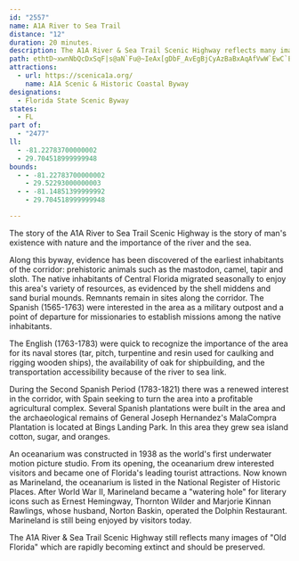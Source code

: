 ```yaml
---
id: "2557"
name: A1A River to Sea Trail
distance: "12"
duration: 20 minutes.
description: The A1A River & Sea Trail Scenic Highway reflects many images of "Old Florida" which are rapidly becoming extinct and should be preserved.
path: ethtD~xwnNbQcDxSqF|s@aN`Fu@~IeAx[gDbF_AvEgBjCyAzBaBxAqAfVwW`EwC`EiBtAc@bDu@bG_AvImBfwAqd@`Dk@hA?nObBlBHpCIhBc@nBy@pByA`MoMlA_A~By@bBS`D?~d@tB~XbB`Pn@r]jBpE?pDU|JcB`RmDjEgArzC}{@|CmA`DgC|DkE|AqAhBgAlBy@v}@}T~]}Kze@_PdDmAhC{AdCcCtCwElAeDr@sDPmBHeCKoRFmIZuDf@sCd@kB`A_CbBuCrCuC|CqBfZiLnd@yQruBmy@fq@qX
attractions:
  - url: https://scenica1a.org/
    name: A1A Scenic & Historic Coastal Byway
designations:
  - Florida State Scenic Byway
states:
  - FL
part of:
  - "2477"
ll:
  - -81.22783700000002
  - 29.704518999999948
bounds:
  - - -81.22783700000002
    - 29.52293000000003
  - - -81.14851399999992
    - 29.704518999999948

---
```


The story of the A1A River to Sea Trail Scenic Highway is the story of man's existence with nature and the importance of the river and the sea.

Along this byway, evidence has been discovered of the earliest inhabitants of the corridor: prehistoric animals such as the mastodon, camel, tapir and sloth. The native inhabitants of Central Florida migrated seasonally to enjoy this area's variety of resources, as evidenced by the shell middens and sand burial mounds. Remnants remain in sites along the corridor. The Spanish (1565-1763) were interested in the area as a military outpost and a point of departure for missionaries to establish missions among the native inhabitants.

The English (1763-1783) were quick to recognize the importance of the area for its naval stores (tar, pitch, turpentine and resin used for caulking and rigging wooden ships), the availability of oak for shipbuilding, and the transportation accessibility because of the river to sea link.

During the Second Spanish Period (1783-1821) there was a renewed interest in the corridor, with Spain seeking to turn the area into a profitable agricultural complex.  Several Spanish plantations were built in the area and the archaeological remains of General Joseph Hernandez's MalaCompra Plantation is located at Bings Landing Park.  In this area they grew sea island cotton, sugar, and oranges.

An oceanarium was constructed in 1938 as the world's first underwater motion picture studio.  From its opening, the oceanarium drew interested visitors and became one of Florida's leading tourist attractions.  Now known as Marineland, the oceanarium is listed in the National Register of Historic Places.  After World War II, Marineland became a "watering hole" for literary icons such as Ernest Hemingway, Thornton Wilder and Marjorie Kinnan Rawlings, whose husband, Norton Baskin, operated the Dolphin Restaurant.  Marineland is still being enjoyed by visitors today.

The A1A River &amp; Sea Trail Scenic Highway still reflects many images of "Old Florida" which are rapidly becoming extinct and should be preserved.
